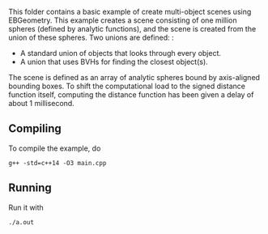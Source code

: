 This folder contains a basic example of create multi-object scenes using EBGeometry.
This example creates a scene consisting of one million spheres (defined by analytic functions), and the scene is created from the union of these spheres.
Two unions are defined: :

* A standard union of objects that looks through every object.
* A union that uses BVHs for finding the closest object(s).

The scene is defined as an array of analytic spheres bound by axis-aligned bounding boxes.
To shift the computational load to the signed distance function itself, computing the distance function has been given a delay of about 1 millisecond. 

Compiling
---------

To compile the example, do

    g++ -std=c++14 -O3 main.cpp

Running
-------

Run it with

    ./a.out
